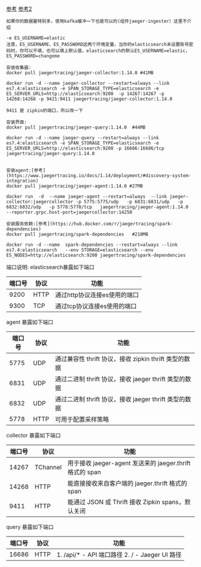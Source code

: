 
[参考](https://www.jaegertracing.io/docs/1.14/deployment/)
[参考2](https://my.oschina.net/u/2548090/blog/1821372)


```
如果你的数据量特别多，使用kafka缓冲一下也是可以的(组件jaeger-ingester）这里不介绍

-e ES_USERNAME=elastic
注意，ES_USERNAME、ES_PASSWORD这两个环境变量，当你的elasticsearch未设置账号密码时，你可以不填，也可以填上默认值，elasticsearch的默认ES_USERNAME=elastic，ES_PASSWORD=changeme

安装收集器:
docker pull jaegertracing/jaeger-collector:1.14.0 #41MB

docker run -d --name jaeger-collector --restart=always --link es7.4:elasticsearch -e SPAN_STORAGE_TYPE=elasticsearch -e ES_SERVER_URLS=http://elasticsearch:9200  -p 14267:14267 -p 14268:14268 -p 9421:9411 jaegertracing/jaeger-collector:1.14.0

9411 是 zipkin的端口，所以改一下

安装界面:
docker pull jaegertracing/jaeger-query:1.14.0  #44MB

docker run -d --name jaeger-query --restart=always --link es7.4:elasticsearch -e SPAN_STORAGE_TYPE=elasticsearch -e ES_SERVER_URLS=http://elasticsearch:9200 -p 16686:16686/tcp jaegertracing/jaeger-query:1.14.0


安装agent:[参考](https://www.jaegertracing.io/docs/1.14/deployment/#discovery-system-integration)
docker pull jaegertracing/jaeger-agent:1.14.0 #27MB

docker run  -d  --name jaeger-agent --restart=always  --link jaeger-collector:jaegercollector -p 5775:5775/udp   -p 6831:6831/udp   -p 6832:6832/udp   -p 5778:5778/tcp   jaegertracing/jaeger-agent:1.14.0   --reporter.grpc.host-port=jaegercollector:14250

安装服务依赖:[参考](https://hub.docker.com/r/jaegertracing/spark-dependencies)
docker pull jaegertracing/spark-dependencies   #210MB

docker run -d --name  spark-dependencies --restart=always --link es7.4:elasticsearch   --env STORAGE=elasticsearch --env ES_NODES=http://elasticsearch:9200 jaegertracing/spark-dependencies
```

端口说明:
elasticsearch暴露如下端口

端口号 |	协议 |	功能
-|-|-
9200 | HTTP |	通过http协议连接es使用的端口
9300 | TCP |	通过tcp协议连接es使用的端口
 

agent 暴露如下端口

端口号 | 协议 |	功能
-|-|-
5775 | UDP |	通过兼容性 thrift 协议，接收 zipkin thrift 类型的数据
6831 | UDP |	通过二进制 thrift 协议，接收 jaeger thrift 类型的数据
6832 | UDP |	通过二进制 thrift 协议，接收 jaeger thrift 类型的数据
5778 | HTTP |	可用于配置采样策略
collector 暴露如下端口

端口号	| 协议	| 功能
-|-|-
14267 |	TChannel |	用于接收 jaeger-agent 发送来的 jaeger.thrift 格式的 span
14268 |	HTTP |	能直接接收来自客户端的 jaeger.thrift 格式的 span
9411 |	HTTP |	能通过 JSON 或 Thrift 接收 Zipkin spans，默认关闭
query 暴露如下端口

端口号|	协议|	功能
-|-|-
16686| HTTP |	1. /api/* - API 端口路径 2. / - Jaeger UI 路径